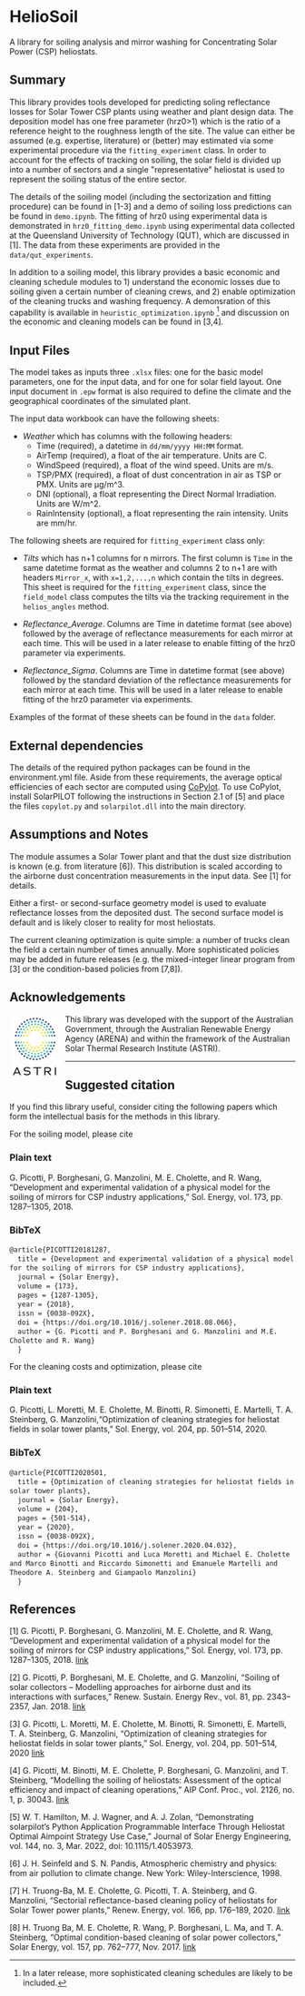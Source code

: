 # HelioSoil
A library for soiling analysis and mirror washing for Concentrating Solar Power (CSP) heliostats.

## Summary
This library provides tools developed for predicting soling reflectance losses for Solar Tower CSP plants using weather and plant design data. The deposition model has one free parameter (hrz0>1) which is the ratio of a reference height to the roughness length of the site. The value can either be assumed (e.g. expertise, literature) or (better) may estimated via some experimental procedure via the `fitting_experiment` class. In order to account for the effects of tracking on soiling, the solar field is divided up into a number of sectors and a single "representative" heliostat is used to represent the soiling status of the entire sector.

The details of the soiling model (including the sectorization and fitting procedure) can be found in [1-3] and a demo of soiling loss predictions can be found in `demo.ipynb`. The fitting of hrz0 using experimental data is demonstrated in `hrz0_fitting_demo.ipynb` using experimental data collected at the Queensland University of Technology (QUT), which are discussed in [1]. The data from these experiments are provided in the `data/qut_experiments`.

In addition to a soiling model, this library provides a basic economic and cleaning schedule modules to 1) understand the economic losses due to soiling given a certain number of cleaning crews, and 2) enable optimization of the cleaning trucks and washing frequency. A demonsration of this capability is available in `heuristic_optimization.ipynb` [^1] and discussion on the economic and cleaning models can be found in [3,4].

[^1]: In a later release, more sophisticated cleaning schedules are likely to be included.

## Input Files
The model takes as inputs three `.xlsx` files: one for the basic model parameters, one for the input data, and for one for solar field layout. One input document in `.epw` format is also required to define the climate and the geographical coordinates of the simulated plant.

The input data workbook can have the following sheets: 

* *Weather* which has columns with the following headers: 
    - Time (required), a datetime in `dd/mm/yyyy HH:MM` format.
    - AirTemp (required), a float of the air temperature. Units are C.
    - WindSpeed (required), a float of the wind speed. Units are m/s.
    - TSP/PMX (required), a float of dust concentration in air as TSP or PMX. Units are µg/m^3.
    - DNI (optional), a float representing the Direct Normal Irradiation. Units are W/m^2.
    - RainIntensity (optional), a float representing the rain intensity. Units are mm/hr.

The following sheets are required for `fitting_experiment` class only:

* *Tilts* which has n+1 columns for n mirrors. The first column is `Time` in the same datetime format as the weather and columns 2 to n+1 are with headers `Mirror_x`, with `x=1,2,...,n` which contain the tilts in degrees. This sheet is required for the `fitting_experiment` class, since  the `field_model` class computes the tilts via the tracking requirement in the `helios_angles` method.

* *Reflectance_Average*. Columns are Time in datetime format (see above) followed by the average of reflectance measurements for each mirror at each time. This will be used in a later release to enable fitting of the hrz0 parameter via experiments.

* *Reflectance_Sigma*. Columns are Time in datetime format (see above) followed by the standard deviation of the reflectance measurements for each mirror at each time. This will be used in a later release to enable fitting of the hrz0 parameter via experiments.

Examples of the format of these sheets can be found in the `data` folder.

## External dependencies
The details of the required python packages can be found in the environment.yml file. Aside from these requirements, the average optical efficiencies of each sector are computed using [CoPylot](https://www.nrel.gov/docs/fy21osti/78774.pdf). To use CoPylot, install SolarPILOT following the instructions in Section 2.1 of [5] and place the files `copylot.py` and `solarpilot.dll` into the main directory.

## Assumptions and Notes
The module assumes a Solar Tower plant and that the dust size distribution is known (e.g. from literature [6]). This distribution is scaled according to the airborne dust concentration measurements in the input data. See [1] for details. 
	
Either a first- or second-surface geometry model is used to evaluate reflectance losses from the deposited dust. The second surface model is default and is likely closer to reality for most heliostats.

The current cleaning optimization is quite simple: a number of trucks clean the field a certain number of times annually. More sophisticated policies may be added in future releases (e.g. the mixed-integer linear program from [3] or the condition-based policies from [7,8]).

## Acknowledgements
<img style="float: left;background-color: white;margin-bottom:10px;margin-right:10px" src="doc/astri_logo.png" width="88" height="113">

This library was developed with the support of the Australian Government, through the Australian Renewable Energy Agency (ARENA) and within the framework of the Australian Solar Thermal Research Institute (ASTRI).

--------------------
## Suggested citation
If you find this library useful, consider citing the following papers which form the intellectual basis for the methods in this library. 

For the soiling model, please cite
### Plain text
  G. Picotti, P. Borghesani, G. Manzolini, M. E. Cholette, and R. Wang, “Development and experimental validation of a physical model for the soiling of mirrors for CSP industry applications,” Sol. Energy, vol. 173, pp. 1287–1305, 2018.

### BibTeX
  ~~~
  @article{PICOTTI20181287,
    title = {Development and experimental validation of a physical model for the soiling of mirrors for CSP industry applications},
    journal = {Solar Energy},
    volume = {173},
    pages = {1287-1305},
    year = {2018},
    issn = {0038-092X},
    doi = {https://doi.org/10.1016/j.solener.2018.08.066},
    author = {G. Picotti and P. Borghesani and G. Manzolini and M.E. Cholette and R. Wang}
    }
  ~~~

For the cleaning costs and optimization, please cite
### Plain text
  G. Picotti, L. Moretti, M. E. Cholette, M. Binotti, R. Simonetti, E. Martelli, T. A. Steinberg, G. Manzolini,“Optimization of cleaning strategies for heliostat fields in solar tower plants,” Sol. Energy, vol. 204, pp. 501–514, 2020.

### BibTeX
  ~~~
@article{PICOTTI2020501,
	title = {Optimization of cleaning strategies for heliostat fields in solar tower plants},
	journal = {Solar Energy},
	volume = {204},
	pages = {501-514},
	year = {2020},
	issn = {0038-092X},
	doi = {https://doi.org/10.1016/j.solener.2020.04.032},
	author = {Giovanni Picotti and Luca Moretti and Michael E. Cholette and Marco Binotti and Riccardo Simonetti and Emanuele Martelli and Theodore A. Steinberg and Giampaolo Manzolini}
	}
  ~~~

## References
[1] G. Picotti, P. Borghesani, G. Manzolini, M. E. Cholette, and R. Wang, “Development and experimental validation of a physical model for the soiling of mirrors for CSP industry applications,” Sol. Energy, vol. 173, pp. 1287–1305, 2018. [link](https://eprints.qut.edu.au/123160/)

[2] G. Picotti, P. Borghesani, M. E. Cholette, and G. Manzolini, “Soiling of solar collectors – Modelling approaches for airborne dust and its interactions with surfaces,” Renew. Sustain. Energy Rev., vol. 81, pp. 2343–2357, Jan. 2018. [link](https://eprints.qut.edu.au/223121/)

[3] G. Picotti, L. Moretti, M. E. Cholette, M. Binotti, R. Simonetti, E. Martelli, T. A. Steinberg, G. Manzolini, “Optimization of cleaning strategies for heliostat fields in solar tower plants,” Sol. Energy, vol. 204, pp. 501–514, 2020 [link](https://eprints.qut.edu.au/201838/)

[4] G. Picotti, M. Binotti, M. E. Cholette, P. Borghesani, G. Manzolini, and T. Steinberg, “Modelling the soiling of heliostats: Assessment of the optical efficiency and impact of cleaning operations,” AIP Conf. Proc., vol. 2126, no. 1, p. 30043. [link](https://aip.scitation.org/doi/pdf/10.1063/1.5117555?class=pdf)

[5] W. T. Hamilton, M. J. Wagner, and A. J. Zolan, “Demonstrating solarpilot’s Python Application Programmable Interface Through Heliostat Optimal Aimpoint Strategy Use Case,” Journal of Solar Energy Engineering, vol. 144, no. 3, Mar. 2022, doi: 10.1115/1.4053973.

[6] J. H. Seinfeld and S. N. Pandis, Atmospheric chemistry and physics: from air pollution to climate change. New York: Wiley-Interscience, 1998.

[7] H. Truong-Ba, M. E. Cholette, G. Picotti, T. A. Steinberg, and G. Manzolini, “Sectorial reflectance-based cleaning policy of heliostats for Solar Tower power plants,” Renew. Energy, vol. 166, pp. 176–189, 2020. [link](https://eprints.qut.edu.au/207053/)

[8] H. Truong Ba, M. E. Cholette, R. Wang, P. Borghesani, L. Ma, and T. A. Steinberg, “Optimal condition-based cleaning of solar power collectors,” Solar Energy, vol. 157, pp. 762–777, Nov. 2017. [link](https://eprints.qut.edu.au/111078/)


